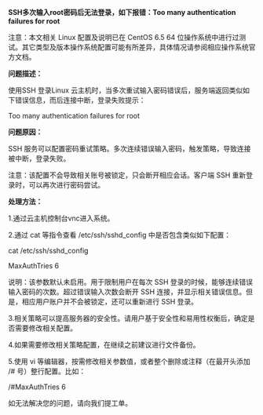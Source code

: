 **SSH多次输入root密码后无法登录，如下报错：Too many authentication failures for root**

注意：本文相关 Linux 配置及说明已在 CentOS 6.5 64 位操作系统中进行过测试。其它类型及版本操作系统配置可能有所差异，具体情况请参阅相应操作系统官方文档。

**问题描述：**

使用SSH 登录Linux 云主机时，当多次重试输入密码错误后，服务端返回类似如下错误信息，而后连接中断，登录失败提示：

Too many authentication failures for root

**问题原因：**

SSH 服务可以配置密码重试策略。多次连续错误输入密码，触发策略，导致连接被中断，登录失败。

注意：该配置不会导致相关账号被锁定，只会断开相应会话。客户端 SSH 重新登录时，可以再次进行密码尝试。

**处理方法：**

1.通过云主机控制台vnc进入系统。

2.通过 cat 等指令查看 /etc/ssh/sshd_config 中是否包含类似如下配置：

cat /etc/ssh/sshd_config

MaxAuthTries 6

说明：该参数默认未启用。用于限制用户在每次 SSH 登录的时候，能够连续错误输入密码的次数。超过错误输入次数会断开 SSH 连接，并显示相关错误信息。但是，相应用户账户并不会被锁定，还可以重新进行 SSH 登录。

3.相关策略可以提高服务器的安全性。请用户基于安全性和易用性权衡后，确定是否需要修改相关配置。

4.如果需要修改相关策略配置，在继续之前建议进行文件备份。

5.使用 vi 等编辑器，按需修改相关参数值，或者整个删除或注释（在最开头添加 /# 号）整行配置。比如：

/#MaxAuthTries 6

如无法解决您的问题，请向我们提工单。